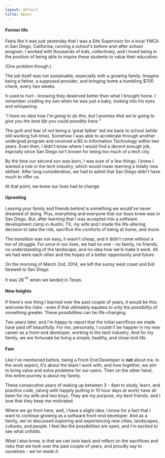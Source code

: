 ```yaml
---
layout: default
title: About
---
```


#### Former life

Feels like it was just yesterday that I was a Site Supervisor for a local YMCA in San Diego, California, running a school's before-and-after school program. I worked with thousands of kids, collectively, and I loved being in the position of being able to inspire these students to value their education.

(One problem though.)

The job itself was not sustainable, especially with a growing family. Imagine being a father, a _supposed provider_, and bringing home a humbling $700 check, every two weeks.

It used to hurt - knowing they deserved better than what I brought home. I remember cradling my son when he was just a baby, looking into his eyes and whispering:

_“I have no idea how I'm going to do this, but I promise that we're going to give you the best life you could possibly have.”_

The guilt and fear of not being a 'great father' led me back to school (while still working full-time). Somehow I was able to accelerate through another undergrad program and received a BS in Information Technology within two years. Even then, I didn't know where I would find a decent enough job, espcially since San Diego isn't known for being too much of a tech city.

By the time our second son was born, I was sure of a few things. I knew I wanted a role in the tech industry, which would mean learning a totally new skillset. After long consideration, we had to admit that San Diego didn't have much to offer us.

At that point, we knew our lives had to change.

#### Uprooting

Leaving your family and friends behind is something we would've never dreamed of doing. Plus, everything and everyone that our boys knew was _in_ San Diego. But, after learning that I was accepted into a software development camp in Austin, TX, my wife and I made the life-altering decision to take the risk, sacrifice the comforts of being _at home_, and move.

The transition was not easy, it wasn't cheap, and it didn't come without a ton of struggle. For once in our lives, we had no one - no family, no friends, no understanding of the landscape, and no idea how we'd make it work. All we had were each other and the hopes of a better opportunity and future. 

On the morning of March 2nd, 2014, we left the sunny west coast and bid farewell to San Diego.

It was 28<sup> ºF</sup> when we landed in Texas.

#### New heights

If there's one thing I learned over the past couple of years, it would be this: welcome the risks - even if that ultimately equates to _only the possibility_ of something greater. These possibilities can be life-changing.

Two years later, and I'm happy to report that the initial sacrifices we made have paid off beautifully. For me, personally, I couldn't be happier in my new career as a front-end developer, working in the tech industry. And for my family, we are fortunate be living a simple, healthy, and close-knit life.

#### Fam

Like I've mentioned before, being a Front-End Developer is **not** about me. In the work aspect, it's about the team I work with, and how together, we aim to bring value and solve problems for our users.  Then on the other hand, this entire journey is about my family.

These consecutive years of waking up between 3 - 4am to study, learn, and practice code, (along with happily putting in 10 hour days at work) have all been for my wife and two boys. They are my purpose, my best friends, and I love that they keep me motivated.

Where we go from here, well, I have a slight idea. I know for a fact that I want to continue growing as a software front-end developer. And as a family, we've discussed exploring and experiencing new cities, landscapes, cultures, and people. I feel like the possibilities are open, and I'm excited to see what unfolds.

What I also know, is that we can look back and reflect on the sacrifices and risks that we took over the past couple of years, and proudly say to ourselves -  *we've made it.*